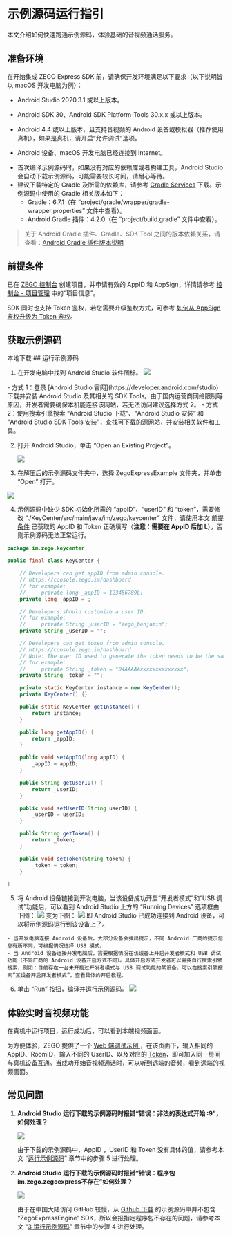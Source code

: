# 示例源码运行指引

本文介绍如何快速跑通示例源码，体验基础的音视频通话服务。

## 准备环境

在开始集成 ZEGO Express SDK 前，请确保开发环境满足以下要求（以下说明皆以 macOS 开发电脑为例）：

* Android Studio 2020.3.1 或以上版本。

* Android SDK 30、Android SDK Platform-Tools 30.x.x 或以上版本。
* Android 4.4 或以上版本，且支持音视频的 Android 设备或模拟器（推荐使用真机），如果是真机，请开启“允许调试”选项。
* Android 设备、macOS 开发电脑已经连接到 Internet。

<Note title="说明">


- 首次编译示例源码时，如果没有对应的依赖库或者构建工具，Android Studio 会自动下载示例源码，可能需要较长时间，请耐心等待。
- 建议下载特定的 Gradle 及所需的依赖库，请参考 [Gradle Services](https://services.gradle.org) 下载。示例源码中使用的 Gradle 相关版本如下：
  - Gradle：6.7.1（在 “project/gradle/wrapper/gradle-wrapper.properties” 文件中查看）。
  - Android Gradle 插件：4.2.0（在 “project/build.gradle” 文件中查看）。

> 关于 Android Gradle 插件、Gradle、SDK Tool 之间的版本依赖关系，请查看：[Android Gradle 插件版本说明](https://developer.android.com/studio/releases/gradle-plugin)


</Note>




## 前提条件

已在 [ZEGO 控制台](https://console.zego.im) 创建项目，并申请有效的 AppID 和 AppSign，详情请参考 [控制台 - 项目管理](/console/project-info) 中的“项目信息”。

<Warning title="注意">

SDK 同时也支持 Token 鉴权，若您需要升级鉴权方式，可参考 [如何从 AppSign 鉴权升级为 Token 鉴权](http://doc-zh.zego.im/faq/token_upgrade?product=ExpressVideo)。

</Warning>


## 获取示例源码

<Card title="示例源码" href="https://artifact-demo.zego.im/express/example/video/android_java/ZegoExpressDemo_android_java.zip">
本地下载
</Card>
## 运行示例源码

1. 在开发电脑中找到 Android Studio 软件图标。
   <Frame width="512" height="auto" caption=""><img src="https://doc-media.zego.im/sdk-doc/Pics/Android/ExpressSDK/SampleRunningGuide/open_as.png" /></Frame>

  <Accordion title="在开发电脑上安装 Android Studio 的方式" defaultOpen="false">
- 方式 1：登录 [Android Studio 官网](https://developer.android.com/studio) 下载并安装 Android Studio 及其相关的 SDK Tools。由于国内运营商网络限制等原因，开发者需要确保本机能连接该网站，若无法访问建议选择方式 2。
    - 方式 2：使用搜索引擎搜索 “Android Studio 下载”、“Android Studio 安装” 和 “Android Studio SDK Tools 安装”，查找可下载的源网站，并安装相关软件和工具。
</Accordion>


2. 打开 Android Studio，单击 “Open an Existing Project”。
   <Frame width="512" height="auto" caption=""><img src="https://doc-media.zego.im/sdk-doc/Pics/Android/ExpressSDK/SampleRunningGuide/as_pre_ui.png" /></Frame>

3. 在解压后的示例源码文件夹中，选择 ZegoExpressExample 文件夹，并单击 “Open” 打开。
<Frame width="512" height="auto" caption=""><img src="https://doc-media.zego.im/sdk-doc/Pics/Android/ExpressSDK/SampleRunningGuide/open_express_android_demo_new.png" /></Frame>

4. 示例源码中缺少 SDK 初始化所需的 “appID”、“userID” 和 “token”，需要修改 “./KeyCenter/src/main/java/im/zego/keycenter” 文件，请使用本文 [前提条件](https://doc-zh.zego.im/article/13396#1_2) 已获取的 AppID 和 Token 正确填写（**注意：需要在 AppID 后加 L**），否则示例源码无法正常运行。


```java
package im.zego.keycenter;

public final class KeyCenter {

    // Developers can get appID from admin console.
    // https://console.zego.im/dashboard
    // for example:
    //     private long _appID = 123456789L;
    private long _appID = ;

    // Developers should customize a user ID.
    // for example:
    //     private String _userID = "zego_benjamin";
    private String _userID = "";

    // Developers can get token from admin console.
    // https://console.zego.im/dashboard
    // Note: The user ID used to generate the token needs to be the same as the userID filled in above!
    // for example:
    //     private String _token = "04AAAAAxxxxxxxxxxxxxx";
    private String _token = "";

    private static KeyCenter instance = new KeyCenter();
    private KeyCenter() {}

    public static KeyCenter getInstance() {
        return instance;
    }

    public long getAppID() {
        return _appID;
    }

    public void setAppID(long appID) {
        _appID = appID;
    }

    public String getUserID() {
        return _userID;
    }

    public void setUserID(String userID) {
        _userID = userID;
    }

    public String getToken() {
        return _token;
    }

    public void setToken(String token) {
        _token = token;
    }

}
```

5. 将 Android 设备链接到开发电脑，当该设备成功开启“开发者模式”和“USB 调试”功能后，可以看到 Android Studio 上方的 “Running Devices” 选项框由下图：
    <Frame width="512" height="auto" caption=""><img src="https://doc-media.zego.im/sdk-doc/Pics/Android/ExpressSDK/SampleRunningGuide/as_no_device_new.png" /></Frame>
   变为下图：
    <Frame width="512" height="auto" caption=""><img src="https://doc-media.zego.im/sdk-doc/Pics/Android/ExpressSDK/SampleRunningGuide/as_connected_device_new.png" /></Frame>
   即 Android Studio 已成功连接到 Android 设备，可以将示例源码运行到该设备上了。

<Note title="说明">


    - 当开发电脑连接 Android 设备后，大部分设备会弹出提示，不同 Android 厂商的提示信息有所不同，可根据情况选择 USB 模式。
    - 当 Android 设备连接开发电脑后，需要根据情况在该设备上开启开发者模式和 USB 调试功能（不同厂商的 Android 设备开启方式不同）。具体开启方式开发者可以需要自行搜索引擎搜索，例如：目前存在一台未开启过开发者模式与 USB 调试功能的某设备，可以在搜索引擎搜索“某设备开启开发者模式”，查看具体的开启教程。

</Note>



6. 单击 “Run” 按钮，编译并运行示例源码。
   <Frame width="512" height="auto" caption=""><img src="https://doc-media.zego.im/sdk-doc/Pics/Android/ExpressSDK/SampleRunningGuide/run_android_demo_new.png" /></Frame>


## 体验实时音视频功能

在真机中运行项目，运行成功后，可以看到本端视频画面。

为方便体验，ZEGO 提供了一个 [Web 端调试示例 ](https://zegodev.github.io/zego-express-webrtc-sample/assistDev/index.html)，在该页面下，输入相同的 AppID、RoomID，输入不同的 UserID、以及对应的 [Token](/console/development-assistance/temporary-token)，即可加入同一房间与真机设备互通。当成功开始音视频通话时，可以听到远端的音频，看到远端的视频画面。

## 常见问题

1. **Android Studio 运行下载的示例源码时报错“错误：非法的表达式开始 :9”，如何处理？**

    <Frame width="512" height="auto" caption=""><img src="https://doc-media.zego.im/sdk-doc/Pics/Android/ExpressSDK/SampleRunningGuide/as_run_android_demo_error_3.png" /></Frame>

    由于下载的示例源码中，AppID ，UserID 和 Token 没有具体的值，请参考本文 “[运行示例源码](https://doc-zh.zego.im/article/3125#1_3)” 章节中的步骤 5 进行处理。

2. **Android Studio 运行下载的示例源码时报错“错误：程序包im.zego.zegoexpress不存在”如何处理？**

    <Frame width="512" height="auto" caption=""><img src="https://doc-media.zego.im/sdk-doc/Pics/Android/ExpressSDK/SampleRunningGuide/as_run_android_demo_error_4.png" /></Frame>

    由于在中国大陆访问 GitHub 较慢，从 [Github 下载](https://github.com/zegoim/zego-express-example-topics-android) 的示例源码中并不包含 “ZegoExpressEngine” SDK，所以会报指定程序包不存在的问题，请参考本文 “[3 运行示例源码](https://doc-zh.zego.im/article/3125#1_3)” 章节中的步骤 4 进行处理。

